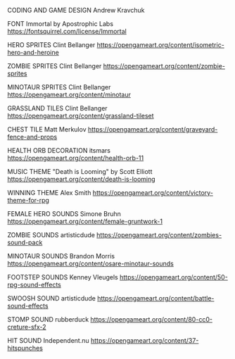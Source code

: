 CODING AND GAME DESIGN
Andrew Kravchuk

FONT
Immortal by Apostrophic Labs
https://fontsquirrel.com/license/Immortal

HERO SPRITES
Clint Bellanger
https://opengameart.org/content/isometric-hero-and-heroine

ZOMBIE SPRITES
Clint Bellanger
https://opengameart.org/content/zombie-sprites

MINOTAUR SPRITES
Clint Bellanger
https://opengameart.org/content/minotaur

GRASSLAND TILES
Clint Bellanger
https://opengameart.org/content/grassland-tileset

CHEST TILE
Matt Merkulov
https://opengameart.org/content/graveyard-fence-and-props

HEALTH ORB DECORATION
itsmars
https://opengameart.org/content/health-orb-11

MUSIC THEME
"Death is Looming" by Scott Elliott
https://opengameart.org/content/death-is-looming

WINNING THEME
Alex Smith
https://opengameart.org/content/victory-theme-for-rpg

FEMALE HERO SOUNDS
Simone Bruhn
https://opengameart.org/content/female-gruntwork-1

ZOMBIE SOUNDS
artisticdude
https://opengameart.org/content/zombies-sound-pack

MINOTAUR SOUNDS
Brandon Morris
https://opengameart.org/content/osare-minotaur-sounds

FOOTSTEP SOUNDS
Kenney Vleugels
https://opengameart.org/content/50-rpg-sound-effects

SWOOSH SOUND
artisticdude
https://opengameart.org/content/battle-sound-effects

STOMP SOUND
rubberduck
https://opengameart.org/content/80-cc0-creture-sfx-2

HIT SOUND
Independent.nu
https://opengameart.org/content/37-hitspunches
